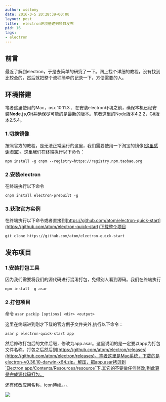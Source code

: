 ```yaml
---
author: xsstomy
date: 2016-3-5 20:28:39+00:00
layout: post
title:  electron环境搭建到项目发布
pid: 16
tags:
- electron
---
```


## 前言
最近了解到electron，于是去简单的研究了一下。网上找个详细的教程，没有找到比较全的，然后就把整个流程简单的记录一下，方便需要的人。


## 环境搭建
笔者这里使用的Mac，osx 10.11.3 ，在安装electron环境之前，确保本机已经安装**Node.js**,**Git**并确保尽可能的是最新的版本。笔者这里的Node版本4.2.2，Git版本2.5.4。

### 1.切换镜像
按照官方的教程，是无法正常运行的这里，我们需要使用一下淘宝的镜像([这里感谢淘宝](http://npm.taobao.org/))。这里我们在终端执行以下命令：

```
npm install -g cnpm --registry=https://registry.npm.taobao.org
```

### 2.安装electron

在终端执行以下命令

```
cnpm install electron-prebuilt -g
```

### 3.获取官方实例
在终端执行以下命令或者直接到[https://github.com/atom/electron-quick-start](https://github.com/atom/electron-quick-start)下载整个项目

```
git clone https://github.com/atom/electron-quick-start
```

## 发布项目

### 1.安装打包工具
因为我们需要将我们的源代码进行混淆打包，免得别人看到源码。我们在终端执行

```
npm install -g asar
```

### 2.打包项目

命令 `asar pack|p [options] <dir> <output> `

这里在终端进到刚才下载的官方例子文件夹外,执行以下命令：

```
asar p electron-quick-start app
```

然后修改打包后的文件后缀，修改为app.asar。这里说明的是一定要以app为打包文件名称。打包之后然后到[https://github.com/atom/electron/releases](https://github.com/atom/electron/releases)。笔者这里是Mac系统，下载的是electron-v0.36.10-darwin-x64.zip。解压，把app.asar拷贝到`Electron.app/Contents/Resources/resource`下,其它的不要做任何修改,到此算是完成源代码打包。


还有修改应用名称，icon待续。。。




![](/uploads/mypictures/xsstomyzhifubao.png)
